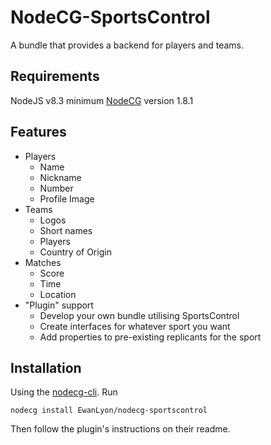 # NodeCG-SportsControl

A bundle that provides a backend for players and teams.

## Requirements

NodeJS v8.3 minimum
[NodeCG](https://github.com/nodecg/nodecg) version 1.8.1

## Features

- Players
  - Name
  - Nickname
  - Number
  - Profile Image
- Teams
  - Logos
  - Short names
  - Players
  - Country of Origin
- Matches
  - Score
  - Time
  - Location
- "Plugin" support
  - Develop your own bundle utilising SportsControl
  - Create interfaces for whatever sport you want
  - Add properties to pre-existing replicants for the sport

## Installation

Using the [nodecg-cli](https://github.com/nodecg/nodecg-cli). Run

`nodecg install EwanLyon/nodecg-sportscontrol`

Then follow the plugin's instructions on their readme.
